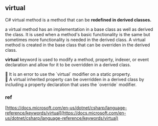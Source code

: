 ## virtual
C# virtual method is a method that can be **redefined in derived classes.**

a virtual method has an implementation in a base class as well as derived the class. It is used when a method's basic functionality is the same but sometimes more functionality is needed in the derived class. A virtual method is created in the base class that can be overriden in the derived class.

**virtual** keyword is used to modify a method, property, indexer, or event declaration and allow for it to be overridden in a derived class.

<aside>
📌 It is an error to use the `virtual` modifier on a static property.

</aside>

<aside>
📌 A virtual inherited property can be overridden in a derived class by including a property declaration that uses the `override` modifier.

</aside>

### ref
[https://docs.microsoft.com/en-us/dotnet/csharp/language-reference/keywords/virtual](https://docs.microsoft.com/en-us/dotnet/csharp/language-reference/keywords/virtual)
